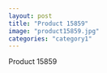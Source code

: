 ```yaml
---
layout: post
title: "Product 15859"
image: "product15859.jpg"
categories: "category1"
---
```

Product 15859
